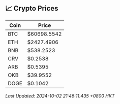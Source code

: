 ## 📈 Crypto Prices

| Coin | Price |
| ---- | ----- |
| BTC | $60698.5542 |
| ETH | $2427.4906 |
| BNB | $538.2523 |
| CRV | $0.2538 |
| ARB | $0.5395 |
| OKB | $39.9552 |
| DOGE | $0.1042 |

_Last Updated: 2024-10-02 21:46:11.435 +0800 HKT_